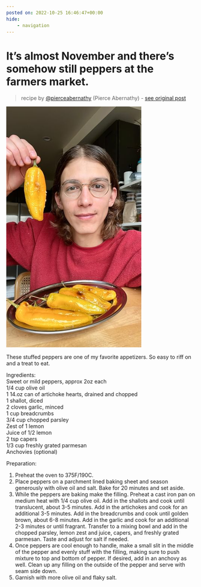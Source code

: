 ```yaml
---
posted on: 2022-10-25 16:46:47+00:00
hide:
    - navigation
---
```


# It’s almost November and there’s somehow still peppers at the farmers market. 

> recipe by [@pierceabernathy](https://www.instagram.com/pierceabernathy/) 
(Pierce Abernathy) - [see original post](https://instagram.com/p/CkJNXKYtMth)

![](../img/pierceabernathy_25-10-2022_1610.png)

  
These stuffed peppers are one of my favorite appetizers. So easy to riff on and a treat to eat.  
  
Ingredients:  
Sweet or mild peppers, approx 2oz each  
1/4 cup olive oil  
1 14.oz can of artichoke hearts, drained and chopped   
1 shallot, diced   
2 cloves garlic, minced  
1 cup breadcrumbs  
3/4 cup chopped parsley  
Zest of 1 lemon  
Juice of 1/2 lemon  
2 tsp capers  
1/3 cup freshly grated parmesan  
Anchovies (optional)  
  
Preparation:  
1. Preheat the oven to 375F/190C.  
2. Place peppers on a parchment lined baking sheet and season generously with olive oil and salt. Bake for 20 minutes and set aside.  
3. While the peppers are baking make the filling. Preheat a cast iron pan on medium heat with 1/4 cup olive oil. Add in the shallots and cook until translucent, about 3-5 minutes. Add in the artichokes and cook for an additional 3-5 minutes. Add in the breadcrumbs and cook until golden brown, about 6-8 minutes. Add in the garlic and cook for an additional 2-3 minutes or until fragrant. Transfer to a mixing bowl and add in the chopped parsley, lemon zest and juice, capers, and freshly grated parmesan. Taste and adjust for salt if needed.  
4. Once peppers are cool enough to handle, make a small slit in the middle of the pepper and evenly stuff with the filling, making sure to push mixture to top and bottom of pepper. If desired, add in an anchovy as well. Clean up any filling on the outside of the pepper and serve with seam side down.  
5. Garnish with more olive oil and flaky salt.   